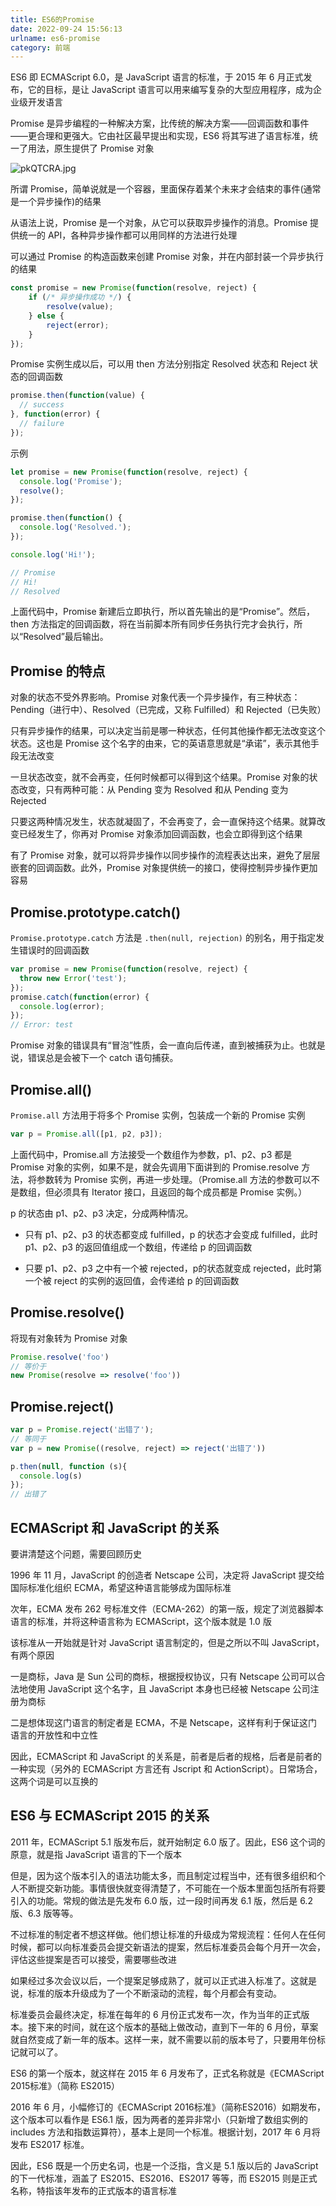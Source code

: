 ```yaml
---
title: ES6的Promise
date: 2022-09-24 15:56:13
urlname: es6-promise
category: 前端
---
```


ES6 即 ECMAScript 6.0，是 JavaScript 语言的标准，于 2015 年 6 月正式发布，它的目标，是让 JavaScript 语言可以用来编写复杂的大型应用程序，成为企业级开发语言

Promise 是异步编程的一种解决方案，比传统的解决方案——回调函数和事件——更合理和更强大。它由社区最早提出和实现，ES6 将其写进了语言标准，统一了用法，原生提供了 Promise 对象

<!-- more -->

![pkQTCRA.jpg](https://s21.ax1x.com/2024/05/24/pkQTCRA.jpg)

所谓 Promise，简单说就是一个容器，里面保存着某个未来才会结束的事件(通常是一个异步操作)的结果

从语法上说，Promise 是一个对象，从它可以获取异步操作的消息。Promise 提供统一的 API，各种异步操作都可以用同样的方法进行处理

可以通过 Promise 的构造函数来创建 Promise 对象，并在内部封装一个异步执行的结果

```js
const promise = new Promise(function(resolve, reject) {
    if (/* 异步操作成功 */) {
        resolve(value);
    } else {
        reject(error);
    }
});
```

Promise 实例生成以后，可以用 then 方法分别指定 Resolved 状态和 Reject 状态的回调函数

```js
promise.then(function(value) {
  // success
}, function(error) {
  // failure
});
```

示例

```js
let promise = new Promise(function(resolve, reject) {
  console.log('Promise');
  resolve();
});

promise.then(function() {
  console.log('Resolved.');
});

console.log('Hi!');

// Promise
// Hi!
// Resolved
```

上面代码中，Promise 新建后立即执行，所以首先输出的是“Promise”。然后，then 方法指定的回调函数，将在当前脚本所有同步任务执行完才会执行，所以“Resolved”最后输出。

## Promise 的特点

对象的状态不受外界影响。Promise 对象代表一个异步操作，有三种状态：Pending（进行中）、Resolved（已完成，又称 Fulfilled）和 Rejected（已失败）

只有异步操作的结果，可以决定当前是哪一种状态，任何其他操作都无法改变这个状态。这也是 Promise 这个名字的由来，它的英语意思就是“承诺”，表示其他手段无法改变

一旦状态改变，就不会再变，任何时候都可以得到这个结果。Promise 对象的状态改变，只有两种可能：从 Pending 变为 Resolved 和从 Pending 变为 Rejected

只要这两种情况发生，状态就凝固了，不会再变了，会一直保持这个结果。就算改变已经发生了，你再对 Promise 对象添加回调函数，也会立即得到这个结果

有了 Promise 对象，就可以将异步操作以同步操作的流程表达出来，避免了层层嵌套的回调函数。此外，Promise 对象提供统一的接口，使得控制异步操作更加容易

## Promise.prototype.catch()

`Promise.prototype.catch` 方法是 `.then(null, rejection)` 的别名，用于指定发生错误时的回调函数

```js
var promise = new Promise(function(resolve, reject) {
  throw new Error('test');
});
promise.catch(function(error) {
  console.log(error);
});
// Error: test
```

Promise 对象的错误具有“冒泡”性质，会一直向后传递，直到被捕获为止。也就是说，错误总是会被下一个 catch 语句捕获。

## Promise.all()

`Promise.all` 方法用于将多个 Promise 实例，包装成一个新的 Promise 实例

```js
var p = Promise.all([p1, p2, p3]);
```

上面代码中，Promise.all 方法接受一个数组作为参数，p1、p2、p3 都是 Promise 对象的实例，如果不是，就会先调用下面讲到的 Promise.resolve 方法，将参数转为 Promise 实例，再进一步处理。（Promise.all 方法的参数可以不是数组，但必须具有 Iterator 接口，且返回的每个成员都是 Promise 实例。）

p 的状态由 p1、p2、p3 决定，分成两种情况。

- 只有 p1、p2、p3 的状态都变成 fulfilled，p 的状态才会变成 fulfilled，此时 p1、p2、p3 的返回值组成一个数组，传递给 p 的回调函数

- 只要 p1、p2、p3 之中有一个被 rejected，p的状态就变成 rejected，此时第一个被 reject 的实例的返回值，会传递给 p 的回调函数

## Promise.resolve()

将现有对象转为 Promise 对象

```js
Promise.resolve('foo')
// 等价于
new Promise(resolve => resolve('foo'))
```

## Promise.reject()

```js
var p = Promise.reject('出错了');
// 等同于
var p = new Promise((resolve, reject) => reject('出错了'))

p.then(null, function (s){
  console.log(s)
});
// 出错了
```

## ECMAScript 和 JavaScript 的关系

要讲清楚这个问题，需要回顾历史

1996 年 11 月，JavaScript 的创造者 Netscape 公司，决定将 JavaScript 提交给国际标准化组织 ECMA，希望这种语言能够成为国际标准

次年，ECMA 发布 262 号标准文件（ECMA-262）的第一版，规定了浏览器脚本语言的标准，并将这种语言称为 ECMAScript，这个版本就是 1.0 版

该标准从一开始就是针对 JavaScript 语言制定的，但是之所以不叫 JavaScript，有两个原因

一是商标，Java 是 Sun 公司的商标，根据授权协议，只有 Netscape 公司可以合法地使用 JavaScript 这个名字，且 JavaScript 本身也已经被 Netscape 公司注册为商标

二是想体现这门语言的制定者是 ECMA，不是 Netscape，这样有利于保证这门语言的开放性和中立性

因此，ECMAScript 和 JavaScript 的关系是，前者是后者的规格，后者是前者的一种实现（另外的 ECMAScript 方言还有 Jscript 和 ActionScript）。日常场合，这两个词是可以互换的

## ES6 与 ECMAScript 2015 的关系

2011 年，ECMAScript 5.1 版发布后，就开始制定 6.0 版了。因此，ES6 这个词的原意，就是指 JavaScript 语言的下一个版本

但是，因为这个版本引入的语法功能太多，而且制定过程当中，还有很多组织和个人不断提交新功能。事情很快就变得清楚了，不可能在一个版本里面包括所有将要引入的功能。常规的做法是先发布 6.0 版，过一段时间再发 6.1 版，然后是 6.2 版、6.3 版等等。

不过标准的制定者不想这样做。他们想让标准的升级成为常规流程：任何人在任何时候，都可以向标准委员会提交新语法的提案，然后标准委员会每个月开一次会，评估这些提案是否可以接受，需要哪些改进

如果经过多次会议以后，一个提案足够成熟了，就可以正式进入标准了。这就是说，标准的版本升级成为了一个不断滚动的流程，每个月都会有变动。

标准委员会最终决定，标准在每年的 6 月份正式发布一次，作为当年的正式版本。接下来的时间，就在这个版本的基础上做改动，直到下一年的 6 月份，草案就自然变成了新一年的版本。这样一来，就不需要以前的版本号了，只要用年份标记就可以了。

ES6 的第一个版本，就这样在 2015 年 6 月发布了，正式名称就是《ECMAScript 2015标准》（简称 ES2015）

2016 年 6 月，小幅修订的《ECMAScript 2016标准》（简称ES2016）如期发布，这个版本可以看作是 ES6.1 版，因为两者的差异非常小（只新增了数组实例的 includes 方法和指数运算符），基本上是同一个标准。根据计划，2017 年 6 月将发布 ES2017 标准。

因此，ES6 既是一个历史名词，也是一个泛指，含义是 5.1 版以后的 JavaScript 的下一代标准，涵盖了 ES2015、ES2016、ES2017 等等，而 ES2015 则是正式名称，特指该年发布的正式版本的语言标准
